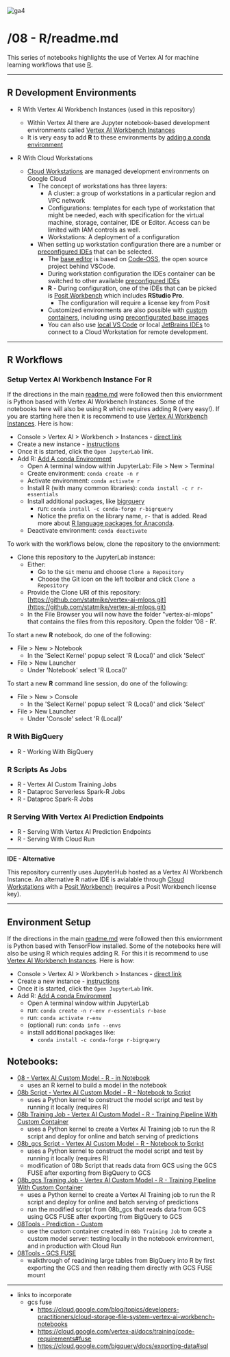 ![ga4](https://www.google-analytics.com/collect?v=2&tid=G-6VDTYWLKX6&cid=1&en=page_view&sid=1&dl=statmike%2Fvertex-ai-mlops%2F08+-+R&dt=readme.md)

# /08 - R/readme.md

This series of notebooks highlights the use of Vertex AI for machine learning workflows that use [R](https://www.r-project.org/).

---
## R Development Environments

- R With Vertex AI Workbench Instances (used in this repository)
    - Within Vertex AI there are Jupyter notebook-based development environments called [Vertex AI Workbench Instances](https://cloud.google.com/vertex-ai/docs/workbench/instances/introduction)
    - It is very easy to add **R** to these environments by [adding a conda environment](https://cloud.google.com/vertex-ai/docs/workbench/instances/add-environment)

- R With Cloud Workstations
    - [Cloud Workstations](https://cloud.google.com/workstations/docs/overview) are managed development environments on Google Cloud
        - The concept of workstations has three layers:
            - A cluster: a group of workstations in a particular region and VPC network
            - Configurations: templates for each type of workstation that might be needed, each with specification for the virtual machine, storage, container, IDE or Editor.  Access can be limited with IAM controls as well.
            - Workstations: A deployment of a configuration
        - When setting up workstation configuration there are a number or [preconfigured IDEs](https://cloud.google.com/workstations/docs/preconfigured-ides) that can be selected.  
            - The [base editor](https://cloud.google.com/workstations/docs/base-editor-overview) is based on [Code-OSS](https://github.com/microsoft/vscode), the open source project behind VSCode.
            - During workstation configuration the IDEs container can be switched to other available [preconfigured IDEs](https://cloud.google.com/workstations/docs/preconfigured-ides)
            - **R** - During configuration, one of the IDEs that can be picked is [Posit Workbench](https://cloud.google.com/workstations/docs/develop-code-using-posit-workbench-rstudio) which includes **RStudio Pro**. 
                - The configuration will require a license key from Posit
            - Customized environments are also possible with [custom containers](https://cloud.google.com/workstations/docs/customize-container-images), including using [preconfigurated base images](https://cloud.google.com/workstations/docs/preconfigured-base-images)
            - You can also use [local VS Code](https://cloud.google.com/workstations/docs/develop-code-using-local-vscode-editor) or local [JetBrains IDEs](https://cloud.google.com/workstations/docs/develop-code-using-local-jetbrains-ides) to connect to a Cloud Workstation for remote development.

---

## R Workflows


### Setup Vertex AI Workbench Instance For **R**

If the directions in the main [readme.md](../readme.md) were followed then this enviornment is Python based with Vertex AI Workbench Instances.  Some of the notebooks here will also be using R which requires adding R (very easy!).  If you are starting here then it is recommend to use [Vertex AI Workbench Instances](https://cloud.google.com/vertex-ai/docs/workbench/instances/introduction).  Here is how:
- Console > Vertex AI > Workbench > Instances - [direct link](https://console.cloud.google.com/vertex-ai/workbench/instances)
- Create a new instance - [instructions](https://cloud.google.com/vertex-ai/docs/workbench/instances/create)
- Once it is started, click the `Open JupyterLab` link.
- Add R: [Add A conda Environment](https://cloud.google.com/vertex-ai/docs/workbench/instances/add-environment)
    - Open A terminal window within JupyterLab: File > New > Terminal
    - Create environment: `conda create -n r`
    - Activate environment: `conda activate r`
    - Install R (with many common libraries): `conda install -c r r-essentials`
    - Install additional packages, like [bigrquery](https://bigrquery.r-dbi.org/)
        - run: `conda install -c conda-forge r-bigrquery`
        - Notice the prefix on the library name, `r-` that is added.  Read more about [R language packages for Anaconda](https://docs.anaconda.com/free/anaconda/reference/packages/r-language-pkg-docs/).
    - Deactivate environment: `conda deactivate`

To work with the workflows below, clone the repository to the enviornment:
- Clone this repository to the JupyterLab instance:
    - Either:
        - Go to the `Git` menu and choose `Clone a Repository`
        - Choose the Git icon on the left toolbar and click `Clone a Repository`
    - Provide the Clone URI of this repository: [https://github.com/statmike/vertex-ai-mlops.git](https://github.com/statmike/vertex-ai-mlops.git)
    - In the File Browser you will now have the folder "vertex-ai-mlops" that contains the files from this repository. Open the folder '08 - R'.


To start a new **R** notebook, do one of the following:
- File > New > Notebook
    - In the 'Select Kernel' popup select 'R (Local)' and click 'Select'
- File > New Launcher
    - Under 'Notebook' select 'R (Local)'
  
To start a new **R** command line session, do one of the following:
- File > New > Console
    - In the 'Select Kernel' popup select 'R (Local)' and click 'Select'
- File > New Launcher
    - Under 'Console' select 'R (Local)'

### R With BigQuery

- R - Working With BigQuery

### R Scripts As Jobs

- R - Vertex AI Custom Training Jobs
- R - Dataproc Serverless Spark-R Jobs
- R - Dataproc Spark-R Jobs

### R Serving With Vertex AI Prediction Endpoints

- R - Serving With Vertex AI Prediction Endpoints
- R - Serving With Cloud Run







---
**IDE - Alternative**

This repository currently uses JupyterHub hosted as a Vertex AI Workbench Instance.  An alternative R native IDE is avialable through [Cloud Workstations](https://cloud.google.com/workstations/docs/overview) with a [Posit Workbench](https://cloud.google.com/workstations/docs/develop-code-using-posit-workbench-rstudio) (requires a Posit Workbench license key).

---

## Environment Setup
If the directions in the main [readme.md](../readme.md) were followed then this enviornment is Python based with TensorFlow installed.  Some of the notebooks here will also be using R which requies adding R.  For this it is recommend to use [Vertex AI Workbench Instances](https://cloud.google.com/vertex-ai/docs/workbench/instances/introduction).  Here is how:
- Console > Vertex AI > Workbench > Instances - [direct link](https://console.cloud.google.com/vertex-ai/workbench/instances)
- Create a new instance - [instructions](https://cloud.google.com/vertex-ai/docs/workbench/instances/create)
- Once it is started, click the `Open JupyterLab` link.
- Add R: [Add A conda Environment](https://cloud.google.com/vertex-ai/docs/workbench/instances/add-environment)
    - Open A terminal window within JupyterLab
    - run: `conda create -n r-env r-essentials r-base`
    - run: `conda activate r-env`
    - (optional) run: `conda info --envs`
    - install additional packages like:
        - `conda install -c conda-forge r-bigrquery`

## Notebooks:
- [08 - Vertex AI Custom Model - R - in Notebook](./08%20-%20Vertex%20AI%20Custom%20Model%20-%20R%20-%20in%20Notebook.ipynb)
    - uses an R kernel to build a model in the notebook
- [08b Script - Vertex AI Custom Model - R - Notebook to Script](08b%20Script%20-%20Vertex%20AI%20Custom%20Model%20-%20R%20-%20Notebook%20to%20Script.ipynb)
    - uses a Python kernel to construct the model script and test by running it locally (requires R)
- [08b Training Job - Vertex AI Custom Model - R - Training Pipeline With Custom Container](./08b%20Training%20Job%20-%20Vertex%20AI%20Custom%20Model%20-%20R%20-%20Training%20Pipeline%20With%20Custom%20Container.ipynb)
    - uses a Python kernel to create a Vertex AI Training job to run the R script and deploy for online and batch serving of predictions
- [08b_gcs Script - Vertex AI Custom Model - R - Notebook to Script](08b%20Script%20-%20Vertex%20AI%20Custom%20Model%20-%20R%20-%20Notebook%20to%20Script.ipynb)
    - uses a Python kernel to construct the model script and test by running it locally (requires R)
    - modification of 08b Script that reads data from GCS using the GCS FUSE after exporting from BigQuery to GCS
- [08b_gcs Training Job - Vertex AI Custom Model - R - Training Pipeline With Custom Container](./08b%20Training%20Job%20-%20Vertex%20AI%20Custom%20Model%20-%20R%20-%20Training%20Pipeline%20With%20Custom%20Container.ipynb)
    - uses a Python kernel to create a Vertex AI Training job to run the R script and deploy for online and batch serving of predictions
    - run the modified script from 08b_gcs that reads data from GCS using GCS FUSE after exporting from BigQuery to GCS
- [08Tools - Prediction - Custom](./08Tools%20-%20Prediction%20-%20Custom.ipynb)
    - use the custom container created in `08b Training Job` to create a custom model server: testing locally in the notebook environment, and in production with Cloud Run
- [08Tools - GCS FUSE](./08Tools%20-%20GCS%20FUSE.ipynb)
    - walkthrough of readining large tables from BigQuery into R by first exporting the GCS and then reading them directly with GCS FUSE mount
    
    
---

- links to incorporate
    - gcs fuse
        - https://cloud.google.com/blog/topics/developers-practitioners/cloud-storage-file-system-vertex-ai-workbench-notebooks
        - https://cloud.google.com/vertex-ai/docs/training/code-requirements#fuse
        - https://cloud.google.com/bigquery/docs/exporting-data#sql
